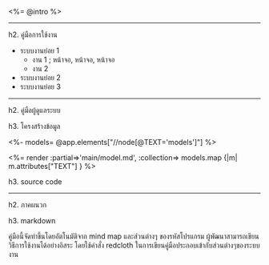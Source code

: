 <style>code { font-size: 0.8em;}</style>

<%= @intro %>

<hr/>

h2. คู่มือการใช้งาน

* ระบบงานย่อย 1
  * งาน 1 ; หน้าจอ, หน้าจอ, หน้าจอ
  * งาน 2
* ระบบงานย่อย 2
* ระบบงานย่อย 3

<hr/>
h2. คู่มือผู้ดูแลระบบ

h3. โครงสร้างข้อมูล

<%- models= @app.elements["//node[@TEXT='models']"] %>

<%= render :partial=>'main/model.md', :collection=> models.map {|m| m.attributes["TEXT"] } %>

h3. source code

<hr/>

h2. ภาคผนวก

h3. markdown

คู่มือนี้จัดทำขึ้นโดยอัตโนมัติจาก mind map และส่วนต่างๆ ของรหัสโปรแกรม ผู้พัฒนาสามารถเขียนวิธีการใช้งานได้อย่างอิสระ โดยใช้คำสั่ง redcloth ในการเขียนคู่มือประกอบเข้ากับส่วนต่างๆของระบบงาน
